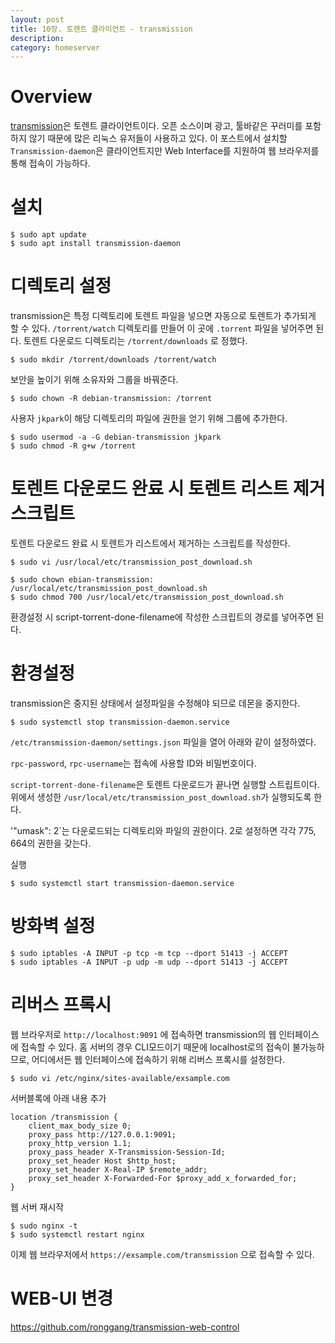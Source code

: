 ```yaml
---
layout: post
title: 10장. 토렌트 클라이언트 - transmission
description:
category: homeserver
---
```


# Overview

[transmission](https://transmissionbt.com/)은 토렌트 클라이언트이다. 오픈 소스이며 광고, 툴바같은 꾸러미를 포함하지 않기 때문에 많은 리눅스 유저들이 사용하고 있다. 이 포스트에서 설치할 `Transmission-daemon`은 클라이언트지만 Web Interface를 지원하여 웹 브라우저를 통해 접속이 가능하다.

# 설치

```
$ sudo apt update
$ sudo apt install transmission-daemon
```

# 디렉토리 설정

transmission은 특정 디렉토리에 토렌트 파일을 넣으면 자동으로 토렌트가 추가되게 할 수 있다. `/torrent/watch` 디렉토리를 만들어 이 곳에 `.torrent` 파일을 넣어주면 된다. 토렌트 다운로드 디렉토리는 `/torrent/downloads` 로 정했다. 

```
$ sudo mkdir /torrent/downloads /torrent/watch
```

보안을 높이기 위해 소유자와 그룹을 바꿔준다.

```
$ sudo chown -R debian-transmission: /torrent
```

사용자 `jkpark`이 해당 디렉토리의 파일에 권한을 얻기 위해 그룹에 추가한다.

```
$ sudo usermod -a -G debian-transmission jkpark
$ sudo chmod -R g+w /torrent
```

# 토렌트 다운로드 완료 시 토렌트 리스트 제거 스크립트

토렌트 다운로드 완료 시 토렌트가 리스트에서 제거하는 스크립트를 작성한다.

```
$ sudo vi /usr/local/etc/transmission_post_download.sh
```

<script src="https://gist.github.com/jkpark/da82772ad1d50e98945be1d70790b9c0.js"></script>

```
$ sudo chown ebian-transmission: /usr/local/etc/transmission_post_download.sh
$ sudo chmod 700 /usr/local/etc/transmission_post_download.sh
```

환경설정 시 script-torrent-done-filename에 작성한 스크립트의 경로를 넣어주면 된다.

# 환경설정

transmission은 중지된 상태에서 설정파일을 수정해야 되므로 데몬을 중지한다.

```
$ sudo systemctl stop transmission-daemon.service
```

`/etc/transmission-daemon/settings.json` 파일을 열어 아래와 같이 설정하였다.

<script src="https://gist.github.com/jkpark/f97b7809b564f77d39134b41228f6a45.js"></script>

`rpc-password`, `rpc-username`는 접속에 사용할 ID와 비밀번호이다.

`script-torrent-done-filename`은 토렌트 다운로드가 끝나면 실행할 스트립트이다. 위에서 생성한 `/usr/local/etc/transmission_post_download.sh`가 실행되도록 한다.

'"umask": 2`는 다운로드되는 디렉토리와 파일의 권한이다. 2로 설정하면 각각 775, 664의 권한을 갖는다.

실행

```
$ sudo systemctl start transmission-daemon.service
```

# 방화벽 설정

```
$ sudo iptables -A INPUT -p tcp -m tcp --dport 51413 -j ACCEPT
$ sudo iptables -A INPUT -p udp -m udp --dport 51413 -j ACCEPT
```

# 리버스 프록시

웹 브라우저로 `http://localhost:9091` 에 접속하면 transmission의 웹 인터페이스에 접속할 수 있다. 홈 서버의 경우 CLI모드이기 때문에 localhost로의 접속이 불가능하므로, 어디에서든 웹 인터페이스에 접속하기 위해 리버스 프록시를 설정한다.

```
$ sudo vi /etc/nginx/sites-available/exsample.com
```

서버블록에 아래 내용 추가

```
location /transmission {
    client_max_body_size 0;
    proxy_pass http://127.0.0.1:9091;
    proxy_http_version 1.1;
    proxy_pass_header X-Transmission-Session-Id;
    proxy_set_header Host $http_host;
    proxy_set_header X-Real-IP $remote_addr;
    proxy_set_header X-Forwarded-For $proxy_add_x_forwarded_for;
}
```

웹 서버 재시작

```
$ sudo nginx -t
$ sudo systemctl restart nginx
```

이제 웹 브라우저에서 `https://exsample.com/transmission` 으로 접속할 수 있다.


# WEB-UI 변경

https://github.com/ronggang/transmission-web-control
